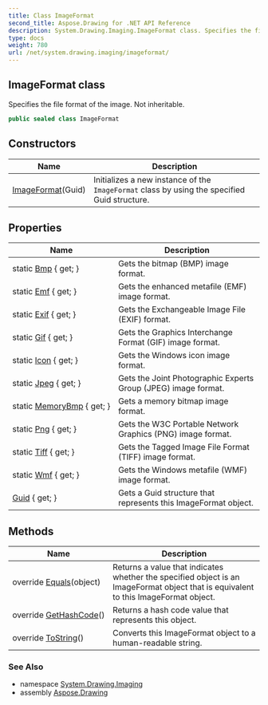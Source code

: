 ```yaml
---
title: Class ImageFormat
second_title: Aspose.Drawing for .NET API Reference
description: System.Drawing.Imaging.ImageFormat class. Specifies the file format of the image. Not inheritable
type: docs
weight: 780
url: /net/system.drawing.imaging/imageformat/
---
```

## ImageFormat class

Specifies the file format of the image. Not inheritable.

```csharp
public sealed class ImageFormat
```

## Constructors

| Name | Description |
| --- | --- |
| [ImageFormat](imageformat/)(Guid) | Initializes a new instance of the `ImageFormat` class by using the specified Guid structure. |

## Properties

| Name | Description |
| --- | --- |
| static [Bmp](../../system.drawing.imaging/imageformat/bmp/) { get; } | Gets the bitmap (BMP) image format. |
| static [Emf](../../system.drawing.imaging/imageformat/emf/) { get; } | Gets the enhanced metafile (EMF) image format. |
| static [Exif](../../system.drawing.imaging/imageformat/exif/) { get; } | Gets the Exchangeable Image File (EXIF) format. |
| static [Gif](../../system.drawing.imaging/imageformat/gif/) { get; } | Gets the Graphics Interchange Format (GIF) image format. |
| static [Icon](../../system.drawing.imaging/imageformat/icon/) { get; } | Gets the Windows icon image format. |
| static [Jpeg](../../system.drawing.imaging/imageformat/jpeg/) { get; } | Gets the Joint Photographic Experts Group (JPEG) image format. |
| static [MemoryBmp](../../system.drawing.imaging/imageformat/memorybmp/) { get; } | Gets a memory bitmap image format. |
| static [Png](../../system.drawing.imaging/imageformat/png/) { get; } | Gets the W3C Portable Network Graphics (PNG) image format. |
| static [Tiff](../../system.drawing.imaging/imageformat/tiff/) { get; } | Gets the Tagged Image File Format (TIFF) image format. |
| static [Wmf](../../system.drawing.imaging/imageformat/wmf/) { get; } | Gets the Windows metafile (WMF) image format. |
| [Guid](../../system.drawing.imaging/imageformat/guid/) { get; } | Gets a Guid structure that represents this ImageFormat object. |

## Methods

| Name | Description |
| --- | --- |
| override [Equals](../../system.drawing.imaging/imageformat/equals/)(object) | Returns a value that indicates whether the specified object is an ImageFormat object that is equivalent to this ImageFormat object. |
| override [GetHashCode](../../system.drawing.imaging/imageformat/gethashcode/)() | Returns a hash code value that represents this object. |
| override [ToString](../../system.drawing.imaging/imageformat/tostring/)() | Converts this ImageFormat object to a human-readable string. |

### See Also

* namespace [System.Drawing.Imaging](../../system.drawing.imaging/)
* assembly [Aspose.Drawing](../../)


